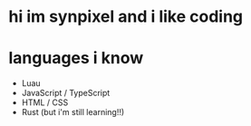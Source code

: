 # hi im synpixel and i like coding

# languages i know

- Luau
- JavaScript / TypeScript
- HTML / CSS
- Rust (but i'm still learning!!)
